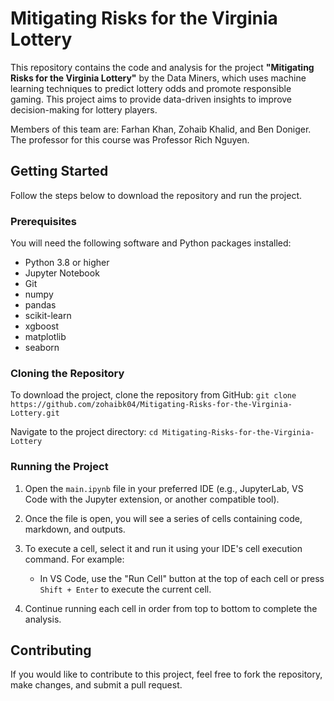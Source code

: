 # Mitigating Risks for the Virginia Lottery

This repository contains the code and analysis for the project **"Mitigating Risks for the Virginia Lottery"** by the Data Miners, which uses machine learning techniques to predict lottery odds and promote responsible gaming. This project aims to provide data-driven insights to improve decision-making for lottery players.

Members of this team are: Farhan Khan, Zohaib Khalid, and Ben Doniger. The professor for this course was Professor Rich Nguyen.

## Getting Started

Follow the steps below to download the repository and run the project.

### Prerequisites

You will need the following software and Python packages installed:
- Python 3.8 or higher
- Jupyter Notebook
- Git
- numpy
- pandas
- scikit-learn
- xgboost
- matplotlib
- seaborn

### Cloning the Repository

To download the project, clone the repository from GitHub:
`git clone https://github.com/zohaibk04/Mitigating-Risks-for-the-Virginia-Lottery.git`

Navigate to the project directory:
`cd Mitigating-Risks-for-the-Virginia-Lottery`

### Running the Project

1. Open the `main.ipynb` file in your preferred IDE (e.g., JupyterLab, VS Code with the Jupyter extension, or another compatible tool).

2. Once the file is open, you will see a series of cells containing code, markdown, and outputs.

3. To execute a cell, select it and run it using your IDE's cell execution command. For example:
   - In VS Code, use the "Run Cell" button at the top of each cell or press `Shift + Enter` to execute the current cell.

4. Continue running each cell in order from top to bottom to complete the analysis.

## Contributing

If you would like to contribute to this project, feel free to fork the repository, make changes, and submit a pull request.
